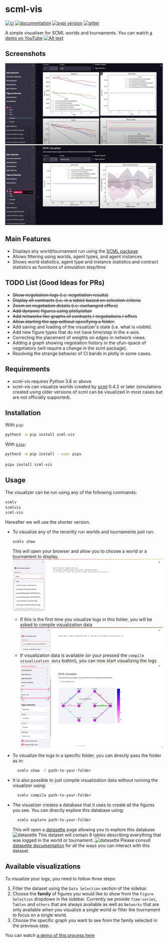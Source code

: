 # scml-vis

[![ci](https://github.com/yasserfarouk/scml-vis/actions/workflows/main.yml/badge.svg)](https://github.com/yasserfarouk/scml-vis/actions/workflows/main.yml)
[![documentation](https://img.shields.io/badge/docs-mkdocs%20material-blue.svg?style=flat)](https://scml-vis.github.io/scml-vis/)
[![pypi version](https://img.shields.io/pypi/v/scml-vis.svg)](https://pypi.org/project/scml-vis/)
[![gitter](https://badges.gitter.im/join%20chat.svg)](https://gitter.im/scml-vis/community)

A simple visualiser for SCML worlds and tournaments.
You can watch [a demo on YouTube](https://youtu.be/BCDjnnSmIsk)
[![Alt text](https://img.youtube.com/vi/BCDjnnSmIsk/0.jpg)](https://youtu.be/BCDjnnSmIsk)
<!-- <iframe width="560" height="315" src="https://www.youtube.com/embed/BCDjnnSmIsk" title="YouTube video player" frameborder="0" allow="accelerometer; autoplay; clipboard-write; encrypted-media; gyroscope; picture-in-picture" allowfullscreen></iframe> -->
<!--  -->
## Screenshots
![Screen Shot 1](docs/shot1.png)
![Screen Shot 2](docs/shot2.png)

## Main Features

- Displays any world/tournament run using the [SCML package](https://www.github.com/yasserfarouk/scml)
- Allows filtering using worlds, agent types, and agent instances
- Shows world statistics, agent type and instance statistics and contract
  statistics as functions of simulation step/time

## TODO List (Good Ideas for PRs)

- ~~Show negotiation logs (i.e. negotiation results)~~
- ~~Display all contracts (i.e. in a table) based on selection criteria~~
- ~~Zoom on negotiation details (i.e. exchanged offers)~~
- ~~Add dynamic figures using plotly/altair~~
- ~~Add networkx like graphs of contracts / negotiations / offers~~
- ~~Allow starting the app without specifying a folder.~~
- Add saving and loading of the visualizer's state (i.e. what is visible).
- Add new figure types that do not have time/step in the x-axis.
- Correcting the placement of weights on edges in network views.
- Adding a graph showing negotiation history in the ufun-space of negotiators (will require a change in the scml package).
- Resolving the strange behavior of CI bands in plotly in some cases.

## Requirements

- scml-vis requires Python 3.8 or above.
- scml-vis can visualize worlds created by [scml](https://github.com/yasserfarouk/scml) 0.4.2 or later (simulations created using older versions of scml can be visualized in most cases but are not officially supported).

## Installation

With `pip`:
```bash
python3 -m pip install scml-vis
```

With [`pipx`](https://github.com/pipxproject/pipx):
```bash
python3 -m pip install --user pipx

pipx install scml-vis
```

## Usage

The visualizer can be run using any of the following commands:
```bash
scmlv
scmlvis
scml-vis
```
Hereafter we will use the shorter version.

- To visualize any of the recently run worlds and tournaments just run:
	```bash
	scmlv show
	```
	This will open your browser and allow you to choose a world or a tournament to
	display.
	![show without parameters](docs/show.png)

	- If this is the first time you visualize logs in this folder, you will be asked
	  to compile visualization data
		![compile visualization data](docs/compile.png)
	- If visualization data is available (or your pressed the `compile visualization data` button), you can now start visualizing the logs
		![compile visualization data](docs/aftercompile.png)
- To visualize the logs in a specific folder, you can directly pass the folder as in:
  ```bash
	scmlv show -f path-to-your-folder
	```
- It is also possible to just compile visualization data without running the visualizer using:
  ```bash
	scmlv compile path-to-your-folder
	```
- The visualizer creates a database that it uses to create all the figures you see. You can directly explore this database using:
  ```bash
	scmlv explore path-to-your-folder
	```
	This will open a [datasette](https://docs.datasette.io/en/stable/getting_started.html) page allowing you to explore this database
	![datasette](docs/datasette.png)
	This dataset will contain 8 tables describing everything that was logged in the world or tournament. 
	![datasette](docs/datasettelarge.png)
	Please consult [datasette documentation](https://docs.datasette.io/en/stable/getting_started.html) for all the ways you can interact with this dataset.

## Available visualizations

To visualize your logs, you need to follow three steps:

1. Filter the dataset using the `Data Selection` section of the sidebar.
2. Choose the **family** of figures you would like to show from the `Figure Selection` dropdown in the sidebar. Currently we provide `Time-series`, `Tables` and `others` that are always available as well as `Networks`  that are only available when you visualize a single world or filter the tournament to focus on a single world.
3. Choose the specific graph you want to see from the family selected in the previous step.

You can watch [a demo of this process here](https://youtu.be/BCDjnnSmIsk)
